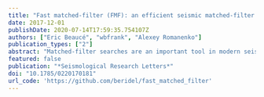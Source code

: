 ```yaml
---
title: "Fast matched-filter (FMF): an efficient seismic matched-filter search for both CPU and GPU architectures"
date: 2017-12-01
publishDate: 2020-07-14T17:59:35.754107Z
authors: ["Eric Beaucé", "wbfrank", "Alexey Romanenko"]
publication_types: ["2"]
abstract: "Matched-filter searches are an important tool in modern seismology to detect seismic events. They operate via an algorithm that computes the correlation coefficient between a template event and a sliding window of continuous seismic records. A detection is recorded when the correlation coefficient crosses an established threshold. We present an optimized program, called Fast Matched Filter (FMF), that efficiently runs a network-based matched-filter search with either central processing units (CPUs) or Nvidia graphics processing units (GPUs). Wrappers for both Python and MATLAB (CPU only) are provided to easily run FMF on a wide range of computational resources, from multicore laptops to specialized computing clusters with GPUs. Both implementations leverage a significantly similar structure when it comes to the continuous computation of correlation coefficients in the time domain to achieve rapid performance. The highly parallel architecture of GPUs lends itself perfectly to the matched-filter algorithm, and we achieve the fastest run times with our GPU implementation. FMF allows for seismic network-based matched-filtering between a large set of template waveforms and a large continuous dataset in a reasonable amount of time. Such fast run times are an important step in expanding the scope of earthquake detection and fostering the reproducibility of such studies."
featured: false
publication: "*Seismological Research Letters*"
doi: "10.1785/0220170181"
url_code: 'https://github.com/beridel/fast_matched_filter'
---
```


